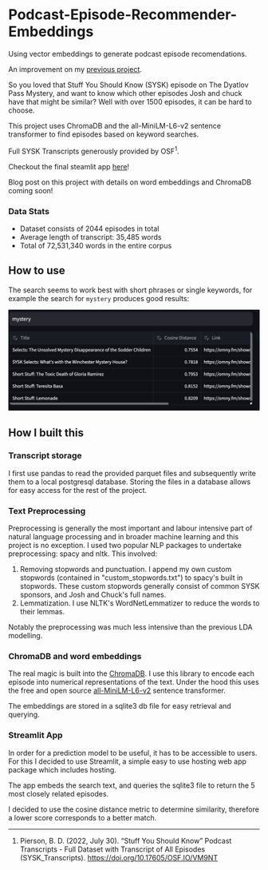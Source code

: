 # Podcast-Episode-Recommender-Embeddings
Using vector embeddings to generate podcast episode recomendations.

An improvement on my [previous project](https://github.com/jmoro0408/Podcast_Episode_Recommender).

So you loved that Stuff You Should Know (SYSK) episode on The Dyatlov Pass Mystery, and want to know which other episodes Josh and chuck have that might be similar? Well with over 1500 episodes, it can be hard to choose.

This project uses ChromaDB and the all-MiniLM-L6-v2 sentence transformer to find episodes based on keyword searches. 

Full SYSK Transcripts generously provided by OSF<sup>1</sup>.

Checkout the final steamlit app [here](https://podcast-episode-recommender-embeddings-h4idhrh5swcfbzlq3dqqqj.streamlit.app/)!

Blog post on this project with details on word embeddings and ChromaDB coming soon!

### Data Stats
* Dataset consists of 2044 episodes in total
* Average length of transcript: 35,485 words
* Total of 72,531,340 words in the entire corpus


## How to use 

The search seems to work best with short phrases or single keywords, for example the search for `mystery` produces good results:

![mystery](screenshots/mystery.png)

## How I built this
### Transcript storage
I first use pandas to read the provided parquet files and subsequently write them to a local postgresql database.
Storing the files in a database allows for easy access for the rest of the project.


### Text Preprocessing

Preprocessing is generally the most important and labour intensive part of natural language processing and in broader machine learning and this project is no exception.
I used two popular NLP packages to undertake preprocessing: spacy and nltk. This involved:
1. Removing stopwords and punctuation. I append my own custom stopwords (contained in "custom_stopwords.txt") to spacy's built in stopwords. These custom stopwords generally consist of common SYSK sponsors, and Josh and Chuck's full names.
2. Lemmatization. I use NLTK's WordNetLemmatizer to reduce the words to their lemmas.

Notably the preprocessing was much less intensive than the previous LDA modelling.


### ChromaDB and word embeddings

The real magic is built into the [ChromaDB](https://www.trychroma.com/). I use this library to encode each episode into numerical representations of the text. Under the hood this uses the free and open source [all-MiniLM-L6-v2](https://huggingface.co/sentence-transformers/all-MiniLM-L6-v2) sentence transformer. 

The embeddings are stored in a sqlite3 db file for easy retrieval and querying. 

### Streamlit App

In order for a prediction model to be useful, it has to be accessible to users.
For this I decided to use Streamlit, a simple easy to use hosting web app package which includes hosting.

The app embeds the search text, and queries the sqlite3 file to return the 5 most closely related episodes. 

I decided to use the cosine distance metric to determine similarity, therefore a lower score corresponds to a better match. 



---

1. Pierson, B. D. (2022, July 30). “Stuff You Should Know” Podcast Transcripts - Full Dataset with Transcript of All Episodes (SYSK_Transcripts). https://doi.org/10.17605/OSF.IO/VM9NT